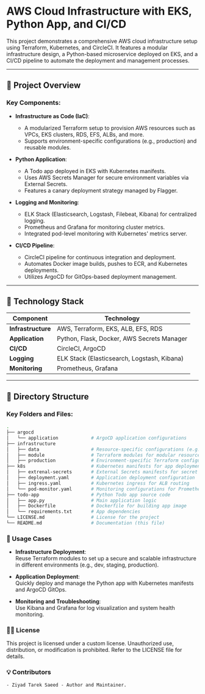 # AWS Cloud Infrastructure with EKS, Python App, and CI/CD

This project demonstrates a comprehensive AWS cloud infrastructure setup using Terraform, Kubernetes, and CircleCI. It features a modular infrastructure design, a Python-based microservice deployed on EKS, and a CI/CD pipeline to automate the deployment and management processes.

---

## 📜 Project Overview

### Key Components:
- **Infrastructure as Code (IaC)**: 
  - A modularized Terraform setup to provision AWS resources such as VPCs, EKS clusters, RDS, EFS, ALBs, and more.
  - Supports environment-specific configurations (e.g., production) and reusable modules.

- **Python Application**:
  - A Todo app deployed in EKS with Kubernetes manifests.
  - Uses AWS Secrets Manager for secure environment variables via External Secrets.
  - Features a canary deployment strategy managed by Flagger.

- **Logging and Monitoring**:
  - ELK Stack (Elasticsearch, Logstash, Filebeat, Kibana) for centralized logging.
  - Prometheus and Grafana for monitoring cluster metrics.
  - Integrated pod-level monitoring with Kubernetes' metrics server.

- **CI/CD Pipeline**:
  - CircleCI pipeline for continuous integration and deployment.
  - Automates Docker image builds, pushes to ECR, and Kubernetes deployments.
  - Utilizes ArgoCD for GitOps-based deployment management.

---

## 🧩 Technology Stack

| **Component**       | **Technology**                                 |
|----------------------|-----------------------------------------------|
| **Infrastructure**  | AWS, Terraform, EKS, ALB, EFS, RDS            |
| **Application**     | Python, Flask, Docker, AWS Secrets Manager    |
| **CI/CD**           | CircleCI, ArgoCD                              |
| **Logging**         | ELK Stack (Elasticsearch, Logstash, Kibana)   |
| **Monitoring**      | Prometheus, Grafana                           |

---

## 📂 Directory Structure

### Key Folders and Files:
```bash
.
├── argocd
│   └── application            # ArgoCD application configurations
├── infrastructure
│   ├── data                   # Resource-specific configurations (e.g., policies, bootstrap scripts)
│   ├── module                 # Terraform modules for modular resource creation
│   ├── production             # Environment-specific Terraform configurations
├── k8s                        # Kubernetes manifests for app deployment and monitoring
│   ├── extrenal-secrets       # External Secrets manifests for secret management
│   ├── deployment.yaml        # Application deployment configuration
│   ├── ingress.yaml           # Kubernetes ingress for ALB routing
│   └── pod-monitor.yaml       # Monitoring configurations for Prometheus
├── todo-app                   # Python Todo app source code
│   ├── app.py                 # Main application logic
│   ├── Dockerfile             # Dockerfile for building app image
│   └── requirements.txt       # App dependencies
└── LICENSE.md                 # License for the project
└── README.md                  # Documentation (this file)

```

### 📖 Usage Cases

- **Infrastructure Deployment**:  
  Reuse Terraform modules to set up a secure and scalable infrastructure in different environments (e.g., dev, staging, production).

- **Application Deployment**:  
  Quickly deploy and manage the Python app with Kubernetes manifests and ArgoCD GitOps.

- **Monitoring and Troubleshooting**:  
  Use Kibana and Grafana for log visualization and system health monitoring.


### 👨‍💻 License
This project is licensed under a custom license. Unauthorized use, distribution, or modification is prohibited. Refer to the LICENSE file for details.

### 💡 Contributors
    - Ziyad Tarek Saeed - Author and Maintainer.




